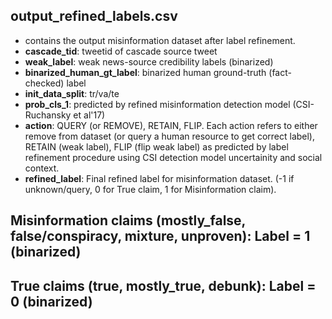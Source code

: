 ## output_refined_labels.csv
- contains the output misinformation dataset after label refinement.
- **cascade_tid**: tweetid of cascade source tweet
- **weak_label**: weak news-source credibility labels (binarized)
- **binarized_human_gt_label**: binarized human ground-truth (fact-checked) label
- **init_data_split**: tr/va/te
- **prob_cls_1**: predicted by refined misinformation detection model (CSI-Ruchansky et al'17)
- **action**: QUERY (or REMOVE), RETAIN, FLIP. Each action refers to either remove from dataset (or query a human resource to get correct label), 
RETAIN (weak label), FLIP (flip weak label) as predicted by label refinement procedure using CSI detection model uncertainity and social context.
- **refined_label**: Final refined label for misinformation dataset. (-1 if unknown/query, 0 for True claim, 1 for Misinformation claim).

## Misinformation claims (mostly_false, false/conspiracy, mixture, unproven): Label = 1 (binarized)
## True claims (true, mostly_true, debunk): Label = 0 (binarized)
